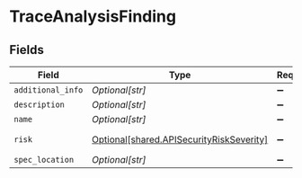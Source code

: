 # TraceAnalysisFinding


## Fields

| Field                                                                                          | Type                                                                                           | Required                                                                                       | Description                                                                                    |
| ---------------------------------------------------------------------------------------------- | ---------------------------------------------------------------------------------------------- | ---------------------------------------------------------------------------------------------- | ---------------------------------------------------------------------------------------------- |
| `additional_info`                                                                              | *Optional[str]*                                                                                | :heavy_minus_sign:                                                                             | N/A                                                                                            |
| `description`                                                                                  | *Optional[str]*                                                                                | :heavy_minus_sign:                                                                             | N/A                                                                                            |
| `name`                                                                                         | *Optional[str]*                                                                                | :heavy_minus_sign:                                                                             | N/A                                                                                            |
| `risk`                                                                                         | [Optional[shared.APISecurityRiskSeverity]](undefined/models/shared/apisecurityriskseverity.md) | :heavy_minus_sign:                                                                             | An `enum`eration.                                                                              |
| `spec_location`                                                                                | *Optional[str]*                                                                                | :heavy_minus_sign:                                                                             | N/A                                                                                            |
